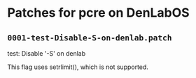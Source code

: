 # Patches for pcre on DenLabOS

## `0001-test-Disable-S-on-denlab.patch`

test: Disable '-S' on denlab

This flag uses setrlimit(), which is not supported.

